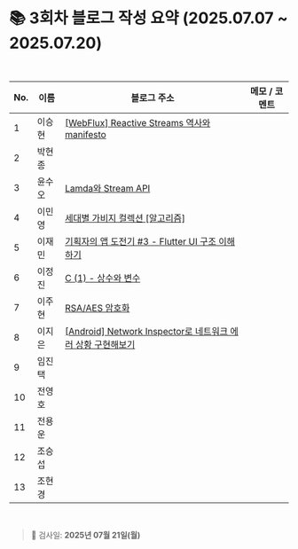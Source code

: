 # 📚 3회차 블로그 작성 요약 (2025.07.07 ~ 2025.07.20)

<br>

| No. | 이름  | 블로그 주소                                                                          | 메모 / 코멘트 |
|-----|-----|---------------------------------------------------------------------------------|----------|
| 1   | 이승현 | [[WebFlux] Reactive Streams 역사와 manifesto](https://ssddo-story.tistory.com/66)      |          |
| 2   | 박현종 |                                                                                 |          |
| 3   | 윤수오 | [Lamda와 Stream API](https://velog.io/@dbstndh12/Java-Lamda%EC%99%80-Stream-API) |          |
| 4   | 이민영 | [세대별 가비지 컬렉션 [알고리즘]](https://stylish-minyoung.tistory.com/211)                  |          |
| 5   | 이재민 | [기획자의 앱 도전기 #3 - Flutter UI 구조 이해하기](https://jam-scribble.tistory.com/41)                                                                                |          |
| 6   | 이정진 | [C (1) - 상수와 변수](https://freshdev.tistory.com/57)                               |          |
| 7   | 이주현 | [RSA/AES 암호화](https://jujus.gitbook.io/jutrongs-docs/my-storage/computer-science/rsa-aes)                                                                                 |          |
| 8   | 이지은 | [[Android] Network Inspector로 네트워크 에러 상황 구현해보기](https://ji-eeeun.tistory.com/125)      |          |
| 9   | 임진택 |                                                                                 |          |
| 10  | 전영호 |                                                                                 |          |
| 11  | 전용운 |                                                                                 |          |
| 12  | 조승섭 |                                                                                 |          |
| 13  | 조현경 |                                                                                 |          |

<br>

> 📌 검사일: **2025년 07월 21일(월)**
